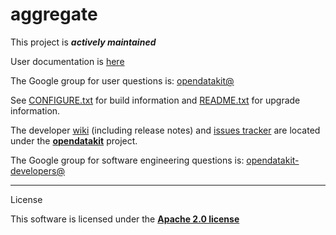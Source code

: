 # aggregate

This project is __*actively maintained*__

User documentation is [here](https://opendatakit.org/use/aggregate/)

The Google group for user questions is: [opendatakit@](https://groups.google.com/forum/#!forum/opendatakit)

See [CONFIGURE.txt](https://github.com/opendatakit/aggregate/blob/master/CONFIGURE.txt) for build information
and [README.txt](https://github.com/opendatakit/aggregate/blob/master/README.txt) for upgrade information.

The developer [wiki](https://github.com/opendatakit/opendatakit/wiki) (including release notes) and
[issues tracker](https://github.com/opendatakit/opendatakit/issues) are located under
the [**opendatakit**](https://github.com/opendatakit/opendatakit) project.

The Google group for software engineering questions is: [opendatakit-developers@](https://groups.google.com/forum/#!forum/opendatakit-developers)

-------
License

This software is licensed under the [**Apache 2.0 license**](http://www.apache.org/licenses/LICENSE-2.0)